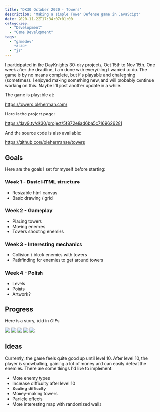 ```yaml
---
title: "DK30 October 2020 - Towers"
description: "Making a simple Tower Defense game in JavaScipt"
date: 2020-11-22T17:34:07+01:00
categories:
  - "Development"
  - "Game Development"
tags:
  - "gamedev"
  - "dk30"
  - "js"
---
```


I participated in the DayKnights 30-day projects, Oct 15th to Nov 15th.
One week after the deadline, I am done with everything I wanted to do.
The game is by no means complete, but it's playable and challegning (sometimes).
I enjoyed making something new, and will probably continue working on this.
Maybe I'll post another update in a while.

The game is playable at:

https://towers.oleherman.com/

Here is the project page:

https://day9.tv/dk30/project/5f872e8ad6ba5c7169626281

And the source code is also available:

https://github.com/olehermanse/towers

## Goals

Here are the goals I set for myself before starting:

### Week 1 - Basic HTML structure

- Resizable html canvas
- Basic drawing / grid

### Week 2 - Gameplay

- Placing towers
- Moving enemies
- Towers shooting enemies

### Week 3 - Interesting mechanics

- Collision / block enemies with towers
- Pathfinding for enemies to get around towers

### Week 4 - Polish

- Levels
- Points
- Artwork?

## Progress

Here is a story, told in GIFs:

![](/dk30/2020-10/progress-004.gif)
![](/dk30/2020-10/progress-005.gif)
![](/dk30/2020-10/progress-006.gif)
![](/dk30/2020-10/progress-007.gif)
![](/dk30/2020-10/progress-008.gif)

## Ideas

Currently, the game feels quite good up until level 10.
After level 10, the player is snowballing, gaining a lot of money and can easily defeat the enemies.
There are some things I'd like to implement:

- More enemy types
- Increase difficulty after level 10
- Scaling difficulty
- Money-making towers
- Particle effects
- More interesting map with randomized walls

